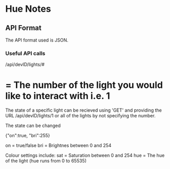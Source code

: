 # Hue Notes

## API Format

The API format used is JSON.

### Useful API calls

/api/devID/lights/#

# = The number of the light you would like to interact with i.e. 1

The state of a specific light can be recieved using 'GET' and providing the URL
/api/devID/lights/1 or all of the lights by not specifying the number.



The state can be changed 



{"on":true, "bri":255} 

on = true/false
bri = Brightnes between 0 and 254 

Colour settings include:
sat = Saturation between 0 and 254
hue = The hue of the light (hue runs from 0 to 65535)



